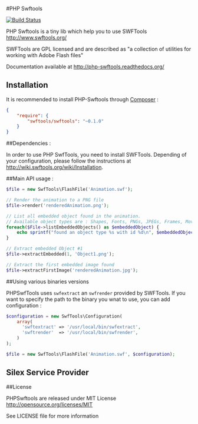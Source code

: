 #PHP Swftools

[![Build Status](https://secure.travis-ci.org/alchemy-fr/PHPSwftools.png?branch=master)](http://travis-ci.org/alchemy-fr/PHPSwftools)

PHP Swftools is a tiny lib which help you to use SWFTools http://www.swftools.org/

SWFTools are GPL licensed and are described as "a collection of utilities for
working with Adobe Flash files"

Documentation available at http://php-swftools.readthedocs.org/

## Installation

It is recommended to install PHP-Swftools through
[Composer](http://getcomposer.org) :

```json
{
    "require": {
        "swftools/swftools": "~0.1.0"
    }
}
```

##Dependencies :

In order to use PHP SwfTools, you need to install SWFTools. Depending of your
configuration, please follow the instructions at
http://wiki.swftools.org/wiki/Installation.

##Main API usage :

```php
$file = new SwfTools\FlashFile('Animation.swf');

// Render the animation to a PNG file
$file->render('renderedAnimation.png');

// List all embedded object found in the animation.
// Available object types are : Shapes, Fonts, PNGs, JPEGs, Frames, MovieClip
foreach($File->listEmbeddedObjects() as $embeddedObject) {
    echo sprintf("found an object type %s with id %d\n", $embeddedObject->getType(), $embeddedObject->getId());
}

// Extract embedded Object #1
$file->extractEmbedded(1, 'Object1.png');

// Extract the first embedded image found
$file->extractFirstImage('renderedAnimation.jpg');
```

##Using various binaries versions

PHPSwfTools uses ``swfextract`` an ``swfrender`` provided by SWFTools. If you
want to specify the path to the binary you wnat to use, you can add
configuration :

```php
$configuration = new SwfTools\Configuration(
    array(
      'swftextract' => '/usr/local/bin/swfextract',
      'swftrender'  => '/usr/local/bin/swfrender',
    )
);

$file = new SwfTools\FlashFile('Animation.swf', $configuration);
```

## Silex Service Provider

##License

PHPSwftools are released under MIT License http://opensource.org/licenses/MIT

See LICENSE file for more information
